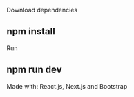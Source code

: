 Download dependencies
## npm install

Run
## npm run dev

Made with: React.js, Next.js and Bootstrap
